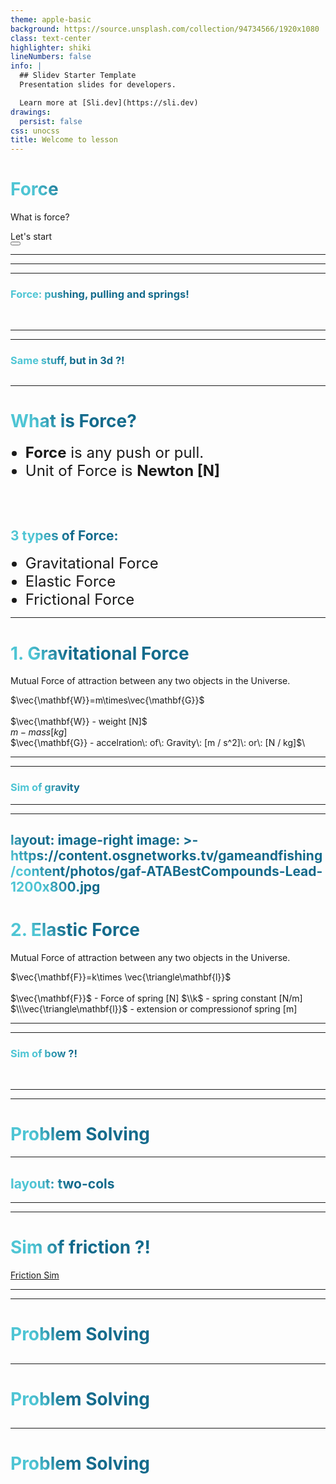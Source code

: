 ```yaml
---
theme: apple-basic
background: https://source.unsplash.com/collection/94734566/1920x1080
class: text-center
highlighter: shiki
lineNumbers: false
info: |
  ## Slidev Starter Template
  Presentation slides for developers.

  Learn more at [Sli.dev](https://sli.dev)
drawings:
  persist: false
css: unocss
title: Welcome to lesson
---
```


# Force

What is force?

<div class="pt-12">
  <span @click="$slidev.nav.next" class="px-2 py-1 rounded cursor-pointer" hover="bg-white bg-opacity-10">
    Let's start <carbon:arrow-right class="inline"/>
  </span>
</div>

<div class="abs-br m-6 flex gap-2">
  <button @click="$slidev.nav.openInEditor()" title="Open in Editor" class="text-xl icon-btn opacity-50 !border-none !hover:text-white">
    <carbon:edit />
  </button>
  <a href="https://github.com/PolyAtomicIon/onai-physics-demo" target="_blank" alt="GitHub"
    class="text-xl icon-btn opacity-50 !border-none !hover:text-white">
    <carbon-logo-github />
  </a>
</div>

<!--
The last comment block of each slide will be treated as slide notes. It will be visible and editable in Presenter Mode along with the slide. [Read more in the docs](https://sli.dev/guide/syntax.html#notes)
-->

---
---
<SimIframe 
  src='https://codepen.io/usefulthink/full/YNrvpY'
  :applyStyle="false"
  height="470px"
/>

---

### Force: pushing, pulling and springs!
<br>
<SimIframe 
  src="https://brm.io/matter-js/demo/#slingshot"
  height="400px"
/>


---
---
### Same stuff, but in 3d ?!
<SimIframe
  src='https://threejs.org/examples/physics_ammo_rope.html'
  height="450px"
  :applyStyle="false"
/>
---
---

# What is Force?


- **Force** is any push or pull.
- Unit of Force is **Newton [N]**

<br>
<br>

## 3 types of Force:
- Gravitational Force
- Elastic Force
- Frictional Force

<!--
You can have `style` tag in markdown to override the style for the current page.
Learn more: https://sli.dev/guide/syntax#embedded-styles
-->

<style>
h1, h2 {
  background-color: #2B90B6;
  background-image: linear-gradient(45deg, #4EC5D4 10%, #146b8c 20%);
  background-size: 100%;
  -webkit-background-clip: text;
  -moz-background-clip: text;
  -webkit-text-fill-color: transparent;
  -moz-text-fill-color: transparent;
}
 ul li {
 	font-size: 24px;
  }
</style>

<!--
Here is another comment.
-->

---

# 1. Gravitational Force

Mutual Force of attraction between any two objects in the Universe.

$\vec{\mathbf{W}}=m\times\vec{\mathbf{G}}$\
<br/>
$\vec{\mathbf{W}} - weight [N]$\
$m - mass [kg]$\
$\vec{\mathbf{G}} - accelration\: of\: Gravity\: [m / s^2]\: or\: [N / kg]$\

<style>
h1, h2, h3 {
  background-color: #2B90B6;
  background-image: linear-gradient(45deg, #4EC5D4 10%, #146b8c 20%);
  background-size: 100%;
  -webkit-background-clip: text;
  -moz-background-clip: text;
  -webkit-text-fill-color: transparent;
  -moz-text-fill-color: transparent;
}
</style>
---
---
### Sim of gravity

<SimIframe 
  src="https://phet.colorado.edu/sims/html/gravity-and-orbits/latest/gravity-and-orbits_en.html"
  :applyStyle="false"
  height="450px"
/>

<style>
h1, h2, h3 {
  background-color: #2B90B6;
  background-image: linear-gradient(45deg, #4EC5D4 10%, #146b8c 20%);
  background-size: 100%;
  -webkit-background-clip: text;
  -moz-background-clip: text;
  -webkit-text-fill-color: transparent;
  -moz-text-fill-color: transparent;
}
</style>

---

<SimIframe 
  src="https://lab.nationalmedals.org/gravity.php"
  height="470px"
  width="100%"
  :applyStyle="false"
/>


---
layout: image-right
image: >-
  https://content.osgnetworks.tv/gameandfishing/content/photos/gaf-ATABestCompounds-Lead-1200x800.jpg
---

# 2. Elastic Force

Mutual Force of attraction between any two objects in the Universe.

$\vec{\mathbf{F}}=k\times \vec{\triangle\mathbf{l}}$\
<br/>
$\vec{\mathbf{F}}$ - Force of spring [N]
$\\k$ - spring constant [N/m]
$\\\vec{\triangle\mathbf{l}}$ - extension or compressionof spring [m]

<style>
h1, h2, h3 {
  background-color: #2B90B6;
  background-image: linear-gradient(45deg, #4EC5D4 10%, #146b8c 20%);
  background-size: 100%;
  -webkit-background-clip: text;
  -moz-background-clip: text;
  -webkit-text-fill-color: transparent;
  -moz-text-fill-color: transparent;
}
</style>
---
---
### Sim of bow ?!
<br>
<SimIframe 
  src="https://games.crazygames.com/en_US/bowman/index.html"
  height="470px"
/>

<style>
h1, h2, h3 {
  background-color: #2B90B6;
  background-image: linear-gradient(45deg, #4EC5D4 10%, #146b8c 20%);
  background-size: 100%;
  -webkit-background-clip: text;
  -moz-background-clip: text;
  -webkit-text-fill-color: transparent;
  -moz-text-fill-color: transparent;
}
</style>


---
---
# Problem Solving
<Problem
  text="John walks down the street and finds out that, what ?!"
  solution="that sims are not working in this presentation"
  imgSrc="https://upload.wikimedia.org/wikipedia/commons/thumb/d/d3/Free_body1.3.svg/220px-Free_body1.3.svg.png"
/>

---
layout: two-cols
---

<template v-slot:default>

# 3. Friction  Force

Always against motion

</template>
<template v-slot:right>

### Sim of friction ?!
<br>
<Youtube id="A9awBW-Gczk" width="420" height="360"/>

</template>


<style>
h1, h2, h3 {
  background-color: #2B90B6;
  background-image: linear-gradient(45deg, #4EC5D4 10%, #146b8c 20%);
  background-size: 100%;
  -webkit-background-clip: text;
  -moz-background-clip: text;
  -webkit-text-fill-color: transparent;
  -moz-text-fill-color: transparent;
}
</style>


---
---
# Sim of friction ?!
<a href="https://ophysics.com/f1.html" target="_blank"> Friction Sim </a>

---
---
# Problem Solving
<Problem
  text="John walks down the street and finds out that, what ?!"
/>
---
---
# Problem Solving
<Problem
  text="John walks down the street and finds out that, what ?!"
  solution="that sims are not working in this presentation"
/>
---
---
# Problem Solving
<Problem
  text="John walks down the street and finds out that, what ?!"
  imgSrc="https://upload.wikimedia.org/wikipedia/commons/thumb/d/d3/Free_body1.3.svg/220px-Free_body1.3.svg.png"
/>